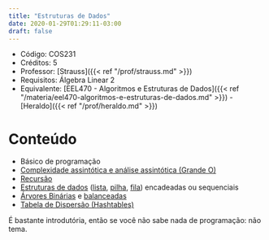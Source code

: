 ```yaml
---
title: "Estruturas de Dados"
date: 2020-01-29T01:29:11-03:00
draft: false
---
```


- Código: COS231
- Créditos: 5
- Professor: [Strauss]({{< ref "/prof/strauss.md" >}})
- Requisitos: Álgebra Linear 2
- Equivalente: [EEL470 - Algoritmos e Estruturas de Dados]({{< ref "/materia/eel470-algoritmos-e-estruturas-de-dados.md" >}}) - [Heraldo]({{< ref "/prof/heraldo.md" >}})

# Conteúdo

- Básico de programação
- [Complexidade assintótica e análise assintótica (Grande O)](https://pt.wikipedia.org/wiki/Grande-O)
- [Recursão](https://pt.wikipedia.org/wiki/Recursividade#Recurs%C3%A3o_em_ci%C3%AAncia_da_computa%C3%A7%C3%A3o)
- [Estruturas de dados](https://pt.wikipedia.org/wiki/Estrutura_de_dados) ([lista](https://pt.wikipedia.org/wiki/Lista), [pilha](https://pt.wikipedia.org/wiki/Pilha_(inform%C3%A1tica)), [fila](https://pt.wikipedia.org/wiki/FIFO)) encadeadas ou sequenciais
- [Árvores Binárias](https://pt.wikipedia.org/wiki/%C3%81rvore_bin%C3%A1ria) e [balanceadas](https://pt.wikipedia.org/wiki/%C3%81rvore_bin%C3%A1ria_de_busca_balanceada)
- [Tabela de Dispersão (Hashtables)](https://pt.wikipedia.org/wiki/Tabela_de_dispers%C3%A3o)

É bastante introdutória, então se você não sabe nada de programação: não tema.

